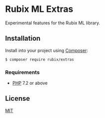# Rubix ML Extras
Experimental features for the Rubix ML library.

## Installation
Install into your project using [Composer](https://getcomposer.org/):
```sh
$ composer require rubix/extras
```

### Requirements
- [PHP](https://php.net/manual/en/install.php) 7.2 or above

## License
[MIT](https://github.com/RubixML/Extras/blob/master/LICENSE.md)